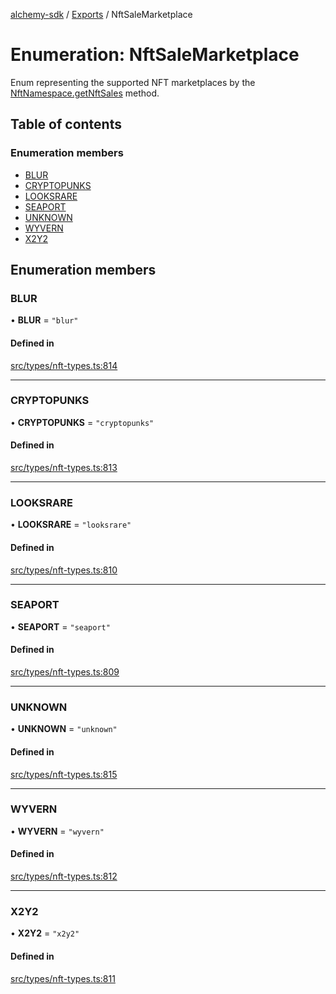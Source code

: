 [alchemy-sdk](../README.md) / [Exports](../modules.md) / NftSaleMarketplace

# Enumeration: NftSaleMarketplace

Enum representing the supported NFT marketplaces by the
[NftNamespace.getNftSales](../classes/NftNamespace.md#getnftsales) method.

## Table of contents

### Enumeration members

- [BLUR](NftSaleMarketplace.md#blur)
- [CRYPTOPUNKS](NftSaleMarketplace.md#cryptopunks)
- [LOOKSRARE](NftSaleMarketplace.md#looksrare)
- [SEAPORT](NftSaleMarketplace.md#seaport)
- [UNKNOWN](NftSaleMarketplace.md#unknown)
- [WYVERN](NftSaleMarketplace.md#wyvern)
- [X2Y2](NftSaleMarketplace.md#x2y2)

## Enumeration members

### BLUR

• **BLUR** = `"blur"`

#### Defined in

[src/types/nft-types.ts:814](https://github.com/alchemyplatform/alchemy-sdk-js/blob/44aa50c/src/types/nft-types.ts#L814)

___

### CRYPTOPUNKS

• **CRYPTOPUNKS** = `"cryptopunks"`

#### Defined in

[src/types/nft-types.ts:813](https://github.com/alchemyplatform/alchemy-sdk-js/blob/44aa50c/src/types/nft-types.ts#L813)

___

### LOOKSRARE

• **LOOKSRARE** = `"looksrare"`

#### Defined in

[src/types/nft-types.ts:810](https://github.com/alchemyplatform/alchemy-sdk-js/blob/44aa50c/src/types/nft-types.ts#L810)

___

### SEAPORT

• **SEAPORT** = `"seaport"`

#### Defined in

[src/types/nft-types.ts:809](https://github.com/alchemyplatform/alchemy-sdk-js/blob/44aa50c/src/types/nft-types.ts#L809)

___

### UNKNOWN

• **UNKNOWN** = `"unknown"`

#### Defined in

[src/types/nft-types.ts:815](https://github.com/alchemyplatform/alchemy-sdk-js/blob/44aa50c/src/types/nft-types.ts#L815)

___

### WYVERN

• **WYVERN** = `"wyvern"`

#### Defined in

[src/types/nft-types.ts:812](https://github.com/alchemyplatform/alchemy-sdk-js/blob/44aa50c/src/types/nft-types.ts#L812)

___

### X2Y2

• **X2Y2** = `"x2y2"`

#### Defined in

[src/types/nft-types.ts:811](https://github.com/alchemyplatform/alchemy-sdk-js/blob/44aa50c/src/types/nft-types.ts#L811)
